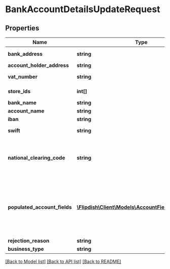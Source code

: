 # BankAccountDetailsUpdateRequest

## Properties
Name | Type | Description | Notes
------------ | ------------- | ------------- | -------------
**bank_address** | **string** | Address of the bank account | [optional] 
**account_holder_address** | **string** | Address of the payee | [optional] 
**vat_number** | **string** | Account Holders Vat Number | [optional] 
**store_ids** | **int[]** | List of stores to attach to Account | [optional] 
**bank_name** | **string** | Name of Bank | [optional] 
**account_name** | **string** | Name of this account | [optional] 
**iban** | **string** | IBAN of this account | [optional] 
**swift** | **string** | SWIFT of this bank account | [optional] 
**national_clearing_code** | **string** | National Clearing Code (BSB in Australia, Routing Number in USA/Canada, NCC in NZ) | [optional] 
**populated_account_fields** | [**\Flipdish\Client\Models\AccountFieldKeyValuePair[]**](AccountFieldKeyValuePair.md) | A list of one or more populated account fields (field key-value pairs).  If this list contains at least one item, the Iban, Swift and NationalClearingCode fields will be ignored. | [optional] 
**rejection_reason** | **string** | Reason for Rejection | [optional] 
**business_type** | **string** | Business Type | [optional] 

[[Back to Model list]](../README.md#documentation-for-models) [[Back to API list]](../README.md#documentation-for-api-endpoints) [[Back to README]](../README.md)


